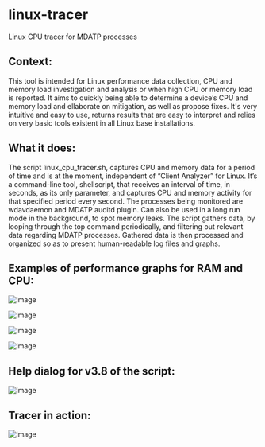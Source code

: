 # linux-tracer
Linux CPU tracer for MDATP processes

## Context:
This tool is intended for Linux performance data collection, CPU and memory load investigation and analysis or when high CPU or memory load is reported. 
It aims to quickly being able to determine a device’s CPU and memory load and ellaborate on mitigation, as well as propose fixes.
It's very intuitive and easy to use, returns results that are easy to interpret and relies on very basic tools existent in all Linux base installations.
## What it does:
The script linux_cpu_tracer.sh, captures CPU and memory data for a period of time and is at the moment, independent of “Client Analyzer” for Linux. 
It’s a command-line tool, shellscript, that receives an interval of time, in seconds, as its only parameter, and captures CPU and memory activity for that specified period every second. The processes being monitored are wdavdaemon and MDATP auditd plugin. Can also be used in a long run mode in the background, to spot memory leaks.
The script gathers data, by looping through the top command periodically, and filtering out relevant data regarding MDATP processes. Gathered data is then processed and organized so as to present human-readable log files and graphs.

## Examples of performance graphs for RAM and CPU:
![image](https://user-images.githubusercontent.com/113130572/194161484-c04fece5-ac7a-440f-b1f4-b221bdd6a344.png)

![image](https://user-images.githubusercontent.com/113130572/194161566-7e2be150-c480-485f-9eef-eee6941277b9.png)

![image](https://user-images.githubusercontent.com/113130572/194161596-32769f74-9035-4a47-9f71-4d5c160de1a5.png)

![image](https://user-images.githubusercontent.com/113130572/194161620-09b648ce-4eb1-4e3b-bb7c-6586fdc95263.png)

## Help dialog for v3.8 of the script:
![image](https://user-images.githubusercontent.com/113130572/194162759-8c2fc984-f49c-44bb-ae65-92cdf2fa21f0.png)

## Tracer in action:
![image](https://user-images.githubusercontent.com/113130572/194163405-f1d9c038-dce2-4da3-aa41-126849ace0bb.png)




